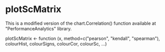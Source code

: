 # plotScMatrix


This is a modified version of the chart.Correlation() function available at "PerformanceAnalytics" library.

plotScMatrix <-
  function (x, method=c("pearson", "kendall", "spearman"),
            colourHist, colourSigns, colourCor, colourSc, ...)
